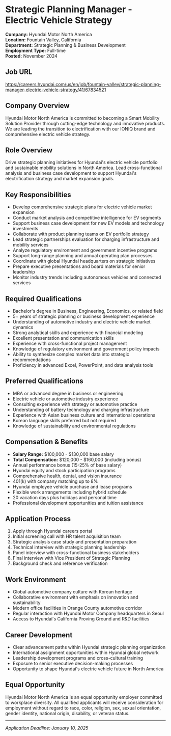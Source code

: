 # Strategic Planning Manager - Electric Vehicle Strategy
**Company:** Hyundai Motor North America  
**Location:** Fountain Valley, California  
**Department:** Strategic Planning & Business Development  
**Employment Type:** Full-time  
**Posted:** November 2024  

## Job URL
https://careers.hyundai.com/us/en/job/fountain-valley/strategic-planning-manager-electric-vehicle-strategy/41/67834521

## Company Overview
Hyundai Motor North America is committed to becoming a Smart Mobility Solution Provider through cutting-edge technology and innovative products. We are leading the transition to electrification with our IONIQ brand and comprehensive electric vehicle strategy.

## Role Overview
Drive strategic planning initiatives for Hyundai's electric vehicle portfolio and sustainable mobility solutions in North America. Lead cross-functional analysis and business case development to support Hyundai's electrification strategy and market expansion goals.

## Key Responsibilities
- Develop comprehensive strategic plans for electric vehicle market expansion
- Conduct market analysis and competitive intelligence for EV segments
- Support business case development for new EV models and technology investments
- Collaborate with product planning teams on EV portfolio strategy
- Lead strategic partnerships evaluation for charging infrastructure and mobility services
- Analyze regulatory environment and government incentive programs
- Support long-range planning and annual operating plan processes
- Coordinate with global Hyundai headquarters on strategic initiatives
- Prepare executive presentations and board materials for senior leadership
- Monitor industry trends including autonomous vehicles and connected services

## Required Qualifications
- Bachelor's degree in Business, Engineering, Economics, or related field
- 5+ years of strategic planning or business development experience
- Understanding of automotive industry and electric vehicle market dynamics
- Strong analytical skills and experience with financial modeling
- Excellent presentation and communication skills
- Experience with cross-functional project management
- Knowledge of regulatory environment and government policy impacts
- Ability to synthesize complex market data into strategic recommendations
- Proficiency in advanced Excel, PowerPoint, and data analysis tools

## Preferred Qualifications
- MBA or advanced degree in business or engineering
- Electric vehicle or automotive industry experience
- Consulting experience with strategy or automotive practice
- Understanding of battery technology and charging infrastructure
- Experience with Asian business culture and international operations
- Korean language skills preferred but not required
- Knowledge of sustainability and environmental regulations

## Compensation & Benefits
- **Salary Range:** $100,000 - $130,000 base salary
- **Total Compensation:** $120,000 - $160,000 (including bonus)
- Annual performance bonus (15-25% of base salary)
- Hyundai equity and stock participation programs
- Comprehensive health, dental, and vision insurance
- 401(k) with company matching up to 8%
- Hyundai employee vehicle purchase and lease programs
- Flexible work arrangements including hybrid schedule
- 20 vacation days plus holidays and personal time
- Professional development opportunities and tuition assistance

## Application Process
1. Apply through Hyundai careers portal
2. Initial screening call with HR talent acquisition team
3. Strategic analysis case study and presentation preparation
4. Technical interview with strategic planning leadership
5. Panel interview with cross-functional business stakeholders
6. Final interview with Vice President of Strategic Planning
7. Background check and reference verification

## Work Environment
- Global automotive company culture with Korean heritage
- Collaborative environment with emphasis on innovation and sustainability
- Modern office facilities in Orange County automotive corridor
- Regular interaction with Hyundai Motor Company headquarters in Seoul
- Access to Hyundai's California Proving Ground and R&D facilities

## Career Development
- Clear advancement paths within Hyundai strategic planning organization
- International assignment opportunities within Hyundai global network
- Leadership development programs and cross-cultural training
- Exposure to senior executive decision-making processes
- Opportunity to shape Hyundai's electric vehicle future in North America

## Equal Opportunity
Hyundai Motor North America is an equal opportunity employer committed to workplace diversity. All qualified applicants will receive consideration for employment without regard to race, color, religion, sex, sexual orientation, gender identity, national origin, disability, or veteran status.

---
*Application Deadline: January 10, 2025*